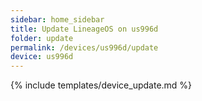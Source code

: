 ```yaml
---
sidebar: home_sidebar
title: Update LineageOS on us996d
folder: update
permalink: /devices/us996d/update
device: us996d
---
```

{% include templates/device_update.md %}
